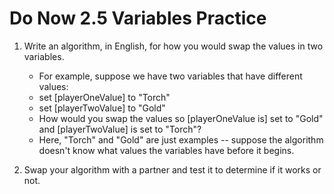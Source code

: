 # Do Now 2.5 Variables Practice

1. Write an algorithm, in English, for how you would swap the values in two variables.

    * For example, suppose we have two variables that have different values:
    * set [playerOneValue] to "Torch"
    * set [playerTwoValue] to "Gold"
    * How would you swap the values so [playerOneValue is] set to "Gold" and [playerTwoValue] is set to "Torch"?
    * Here, "Torch" and "Gold" are just examples -- suppose the algorithm doesn't know what values the variables have before it begins.

2. Swap your algorithm with a partner and test it to determine if it works or not.

